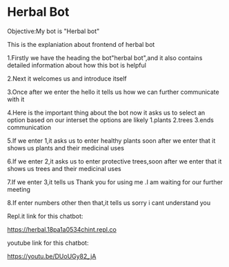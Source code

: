 # Herbal Bot
Objective:My bot is "Herbal bot"

This is the explaniation about frontend of herbal bot

1.Firstly we have the heading the bot"herbal bot",and it also contains detailed information about how this bot is helpful

2.Next it welcomes us and introduce itself 

3.Once after we enter the hello it tells us how we can further communicate with it

4.Here is the important thing about the bot now it asks us to select an option based on our interset the options are likely 1.plants 2.trees 3.ends communication

5.If we enter 1,it asks us to enter healthy plants soon after we enter that it shows us plants and their medicinal uses

6.If we enter 2,it asks us to enter protective trees,soon after we enter that it shows us trees and their medicinal uses

7.If we enter 3,it tells us Thank you for using me .I am waiting for our further meeting

8.If enter numbers other then that,it tells us sorry i cant understand you

Repl.it link for this chatbot:

https://herbal.18pa1a0534chint.repl.co

youtube link for this chatbot:

https://youtu.be/DUoUGy82_jA
